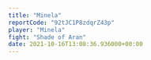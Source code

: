 ```yaml
---
title: "Minela"
reportCode: "92tJC1P8zdqrZ43p"
player: "Minela"
fight: "Shade of Aran"
date: 2021-10-16T13:08:36.936000+00:00
---
```

